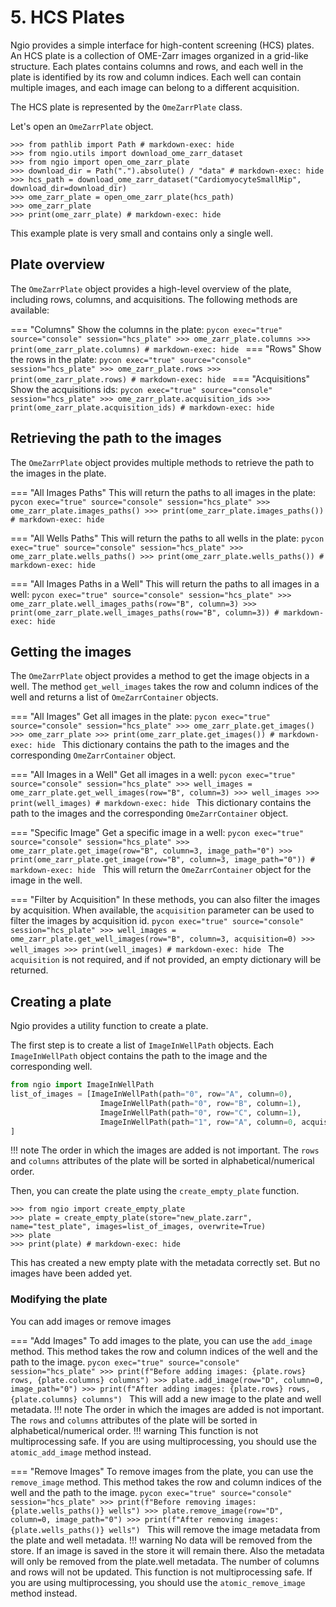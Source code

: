 # 5. HCS Plates

Ngio provides a simple interface for high-content screening (HCS) plates. An HCS plate is a collection of OME-Zarr images organized in a grid-like structure. Each plates contains columns and rows, and each well in the plate is identified by its row and column indices. Each well can contain multiple images, and each image can belong to a different acquisition.

The HCS plate is represented by the `OmeZarrPlate` class.

Let's open an `OmeZarrPlate` object.

```pycon exec="true" source="console" session="hcs_plate"
>>> from pathlib import Path # markdown-exec: hide
>>> from ngio.utils import download_ome_zarr_dataset
>>> from ngio import open_ome_zarr_plate
>>> download_dir = Path(".").absolute() / "data" # markdown-exec: hide
>>> hcs_path = download_ome_zarr_dataset("CardiomyocyteSmallMip", download_dir=download_dir)
>>> ome_zarr_plate = open_ome_zarr_plate(hcs_path)
>>> ome_zarr_plate
>>> print(ome_zarr_plate) # markdown-exec: hide
```

This example plate is very small and contains only a single well.

## Plate overview

The `OmeZarrPlate` object provides a high-level overview of the plate, including rows, columns, and acquisitions. The following methods are available:

=== "Columns"
    Show the columns in the plate:
    ```pycon exec="true" source="console" session="hcs_plate"
    >>> ome_zarr_plate.columns
    >>> print(ome_zarr_plate.columns) # markdown-exec: hide
    ```
=== "Rows"
    Show the rows in the plate:
    ```pycon exec="true" source="console" session="hcs_plate"
    >>> ome_zarr_plate.rows
    >>> print(ome_zarr_plate.rows) # markdown-exec: hide
    ```
=== "Acquisitions"
    Show the acquisitions ids:
    ```pycon exec="true" source="console" session="hcs_plate"
    >>> ome_zarr_plate.acquisition_ids
    >>> print(ome_zarr_plate.acquisition_ids) # markdown-exec: hide
    ```

## Retrieving the path to the images

The `OmeZarrPlate` object provides multiple methods to retrieve the path to the images in the plate.

=== "All Images Paths"
    This will return the paths to all images in the plate:
    ```pycon exec="true" source="console" session="hcs_plate"
    >>> ome_zarr_plate.images_paths()
    >>> print(ome_zarr_plate.images_paths()) # markdown-exec: hide
    ```

=== "All Wells Paths"
    This will return the paths to all wells in the plate:
    ```pycon exec="true" source="console" session="hcs_plate"
    >>> ome_zarr_plate.wells_paths()
    >>> print(ome_zarr_plate.wells_paths()) # markdown-exec: hide
    ```

=== "All Images Paths in a Well"
    This will return the paths to all images in a well:
    ```pycon exec="true" source="console" session="hcs_plate"
    >>> ome_zarr_plate.well_images_paths(row="B", column=3)
    >>> print(ome_zarr_plate.well_images_paths(row="B", column=3)) # markdown-exec: hide
    ```

## Getting the images

The `OmeZarrPlate` object provides a method to get the image objects in a well. The method `get_well_images` takes the row and column indices of the well and returns a list of `OmeZarrContainer` objects.

=== "All Images"
    Get all images in the plate:
    ```pycon exec="true" source="console" session="hcs_plate"
    >>> ome_zarr_plate.get_images()
    >>> ome_zarr_plate
    >>> print(ome_zarr_plate.get_images()) # markdown-exec: hide
    ```
    This dictionary contains the path to the images and the corresponding `OmeZarrContainer` object.

=== "All Images in a Well"
    Get all images in a well:
    ```pycon exec="true" source="console" session="hcs_plate"
    >>> well_images = ome_zarr_plate.get_well_images(row="B", column=3)
    >>> well_images
    >>> print(well_images) # markdown-exec: hide
    ```
    This dictionary contains the path to the images and the corresponding `OmeZarrContainer` object.

=== "Specific Image"
    Get a specific image in a well:
    ```pycon exec="true" source="console" session="hcs_plate"
    >>> ome_zarr_plate.get_image(row="B", column=3, image_path="0")
    >>> print(ome_zarr_plate.get_image(row="B", column=3, image_path="0")) # markdown-exec: hide
    ```
    This will return the `OmeZarrContainer` object for the image in the well.

=== "Filter by Acquisition"
    In these methods, you can also filter the images by acquisition. When available, the `acquisition` parameter can be used to filter the images by acquisition id.
    ```pycon exec="true" source="console" session="hcs_plate"
    >>> well_images = ome_zarr_plate.get_well_images(row="B", column=3, acquisition=0)
    >>> well_images
    >>> print(well_images) # markdown-exec: hide
    ```
    The `acquisition` is not required, and if not provided, an empty dictionary will be returned.

## Creating a plate

Ngio provides a utility function to create a plate.

The first step is to create a list of `ImageInWellPath` objects. Each `ImageInWellPath` object contains the path to the image and the corresponding well.

```python exec="true" source="console" session="hcs_plate"
from ngio import ImageInWellPath
list_of_images = [ImageInWellPath(path="0", row="A", column=0),
                    ImageInWellPath(path="0", row="B", column=1),
                    ImageInWellPath(path="0", row="C", column=1),
                    ImageInWellPath(path="1", row="A", column=0, acquisition_id=1, acquisition_name="acquisition_1"),
]
```

!!! note
    The order in which the images are added is not important. The `rows` and `columns` attributes of the plate will be sorted in alphabetical/numerical order.

Then, you can create the plate using the `create_empty_plate` function.

```pycon exec="true" source="console" session="hcs_plate"
>>> from ngio import create_empty_plate
>>> plate = create_empty_plate(store="new_plate.zarr", name="test_plate", images=list_of_images, overwrite=True)
>>> plate
>>> print(plate) # markdown-exec: hide
```

This has created a new empty plate with the metadata correctly set. But no images have been added yet.

### Modifying the plate

You can add images or remove images

=== "Add Images"
    To add images to the plate, you can use the `add_image` method. This method takes the row and column indices of the well and the path to the image.
    ```pycon exec="true" source="console" session="hcs_plate"
    >>> print(f"Before adding images: {plate.rows} rows, {plate.columns} columns")
    >>> plate.add_image(row="D", column=0, image_path="0")
    >>> print(f"After adding images: {plate.rows} rows, {plate.columns} columns")
    ```
    This will add a new image to the plate and well metadata.
    !!! note
        The order in which the images are added is not important. The `rows` and `columns` attributes of the plate will be sorted in alphabetical/numerical order.
    !!! warning
        This function is not multiprocessing safe. If you are using multiprocessing, you should use the `atomic_add_image` method instead.

=== "Remove Images"
    To remove images from the plate, you can use the `remove_image` method. This method takes the row and column indices of the well and the path to the image.
    ```pycon exec="true" source="console" session="hcs_plate"
    >>> print(f"Before removing images: {plate.wells_paths()} wells")
    >>> plate.remove_image(row="D", column=0, image_path="0")
    >>> print(f"After removing images: {plate.wells_paths()} wells")
    ```
    This will remove the image metadata from the plate and well metadata.
    !!! warning
        No data will be removed from the store. If an image is saved in the store it will remain there.
        Also the metadata will only be removed from the plate.well metadata. The number of columns and rows will not be updated.
        This function is not multiprocessing safe. If you are using multiprocessing, you should use the `atomic_remove_image` method instead.
